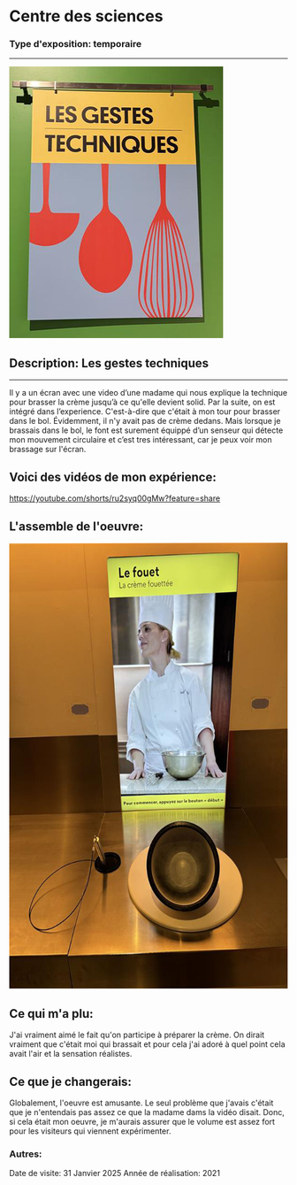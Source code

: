 # Centre des sciences
### Type d'exposition: temporaire
----------------------
![Image](medias/Les_gestions_techniques.jpg)
## Description: Les gestes techniques
-------------
Il y a un écran avec une video d’une madame qui nous explique la technique pour brasser la crème jusqu’à ce qu'elle devient solid. Par la suite, on est intégré dans l’experience. C'est-à-dire que c'était à mon tour pour brasser dans le bol. Évidemment, il n'y avait pas de crème dedans. Mais lorsque je brassais dans le bol, le font est surement équippé d’un senseur qui détecte mon mouvement circulaire et c’est tres intéressant, car je peux voir mon brassage sur l'écran.

## Voici des vidéos de mon expérience:
https://youtube.com/shorts/ru2syq00gMw?feature=share

## L'assemble de l'oeuvre:
![Image](medias/materiel.jpg)




## Ce qui m'a plu:
J'ai vraiment aimé le fait qu'on participe à préparer la crème. On dirait vraiment que c'était moi qui brassait et pour cela j'ai adoré à quel point cela avait l'air et la sensation réalistes.

## Ce que je changerais:
Globalement, l'oeuvre est amusante. Le seul problème que j'avais c'était que je n'entendais pas assez ce que la madame dams la vidéo disait. Donc, si cela était mon oeuvre, je m'aurais assurer que le volume est assez fort pour les visiteurs qui viennent expérimenter.

### Autres:
Date de visite: 31 Janvier 2025 
Année de réalisation: 2021
